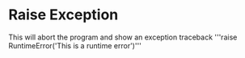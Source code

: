 # Raise Exception
This will abort the program and show an exception traceback
'''raise RuntimeError('This is a runtime error')'''